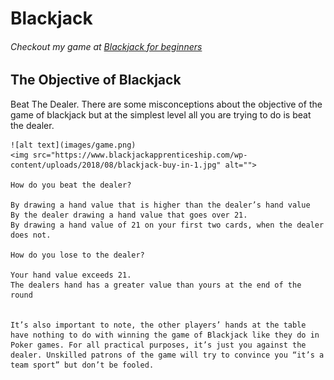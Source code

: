 <h1>Blackjack</h1>
    <h6>Checkout my game at <a href="https://codecallogic.github.io/blackjack/" target="_blank" rel="noopener noreferrer">Blackjack for beginners</a></h6>
    <h2>The Objective of Blackjack</h2>
    <div>
    Beat The Dealer. There are some misconceptions about the objective of the game of blackjack but at the simplest level all you are trying to do is beat the dealer.
    
    ![alt text](images/game.png)
    <img src="https://www.blackjackapprenticeship.com/wp-content/uploads/2018/08/blackjack-buy-in-1.jpg" alt="">

    How do you beat the dealer?

    By drawing a hand value that is higher than the dealer’s hand value
    By the dealer drawing a hand value that goes over 21.
    By drawing a hand value of 21 on your first two cards, when the dealer does not.

    How do you lose to the dealer? 

    Your hand value exceeds 21.
    The dealers hand has a greater value than yours at the end of the round
    

    It’s also important to note, the other players’ hands at the table have nothing to do with winning the game of Blackjack like they do in Poker games. For all practical purposes, it’s just you against the dealer. Unskilled patrons of the game will try to convince you “it’s a team sport” but don’t be fooled.

